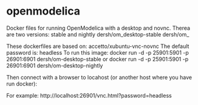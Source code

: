# openmodelica

Docker files for running OpenModelica with a desktop and novnc.
Therea are two versions:
stable and nightly
dersh/om_desktop-stable
dersh/om_

These dockerfiles are based on: accetto/xubuntu-vnc-novnc
The default password is: headless
To run this image:
docker run -d -p 25901:5901 -p 26901:6901 dersh/om-desktop-stable
or 
docker run -d -p 25901:5901 -p 26901:6901 dersh/om-desktop-nightly

Then connect with a browser to locahost (or another host where you have run docker):

For example:
http://localhost:26901/vnc.html?password=headless

